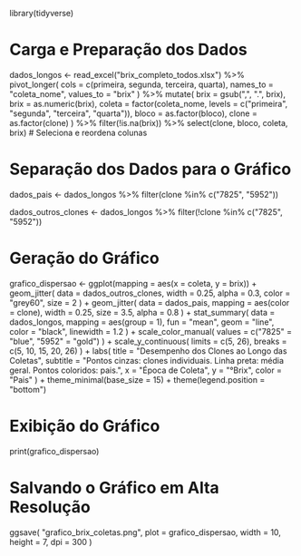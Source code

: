 library(tidyverse)

# Carga e Preparação dos Dados
dados_longos <- read_excel("brix_completo_todos.xlsx") %>%
  pivot_longer(
    cols = c(primeira, segunda, terceira, quarta),
    names_to = "coleta_nome",
    values_to = "brix"
  ) %>%
  mutate(
    brix = gsub(",", ".", brix),
    brix = as.numeric(brix),
    coleta = factor(coleta_nome, levels = c("primeira", "segunda", "terceira", "quarta")),
    bloco = as.factor(bloco),
    clone = as.factor(clone)
  ) %>%
  filter(!is.na(brix)) %>%
  select(clone, bloco, coleta, brix) # Seleciona e reordena colunas

# Separação dos Dados para o Gráfico
dados_pais <- dados_longos %>%
  filter(clone %in% c("7825", "5952"))

dados_outros_clones <- dados_longos %>%
  filter(!clone %in% c("7825", "5952"))

# Geração do Gráfico
grafico_dispersao <- ggplot(mapping = aes(x = coleta, y = brix)) +
  geom_jitter(
    data = dados_outros_clones,
    width = 0.25,
    alpha = 0.3,
    color = "grey60",
    size = 2
  ) +
  geom_jitter(
    data = dados_pais,
    mapping = aes(color = clone),
    width = 0.25,
    size = 3.5,
    alpha = 0.8
  ) +
  stat_summary(
    data = dados_longos,
    mapping = aes(group = 1),
    fun = "mean",
    geom = "line",
    color = "black",
    linewidth = 1.2
  ) +
  scale_color_manual(
    values = c("7825" = "blue", "5952" = "gold")
  ) +
  scale_y_continuous(
    limits = c(5, 26),
    breaks = c(5, 10, 15, 20, 26)
  ) +
  labs(
    title = "Desempenho dos Clones ao Longo das Coletas",
    subtitle = "Pontos cinzas: clones individuais. Linha preta: média geral. Pontos coloridos: pais.",
    x = "Época de Coleta",
    y = "°Brix",
    color = "Pais"
  ) +
  theme_minimal(base_size = 15) +
  theme(legend.position = "bottom")

# Exibição do Gráfico
print(grafico_dispersao)

# Salvando o Gráfico em Alta Resolução
ggsave(
  "grafico_brix_coletas.png",
  plot = grafico_dispersao,
  width = 10,
  height = 7,
  dpi = 300
)
